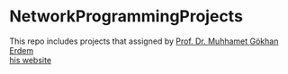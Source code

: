 # NetworkProgrammingProjects
This repo includes projects that assigned by [Prof. Dr. Muhhamet Gökhan Erdem](https://github.com/cinsdikici) <br> [his website](http://cinsdikici.com/)
